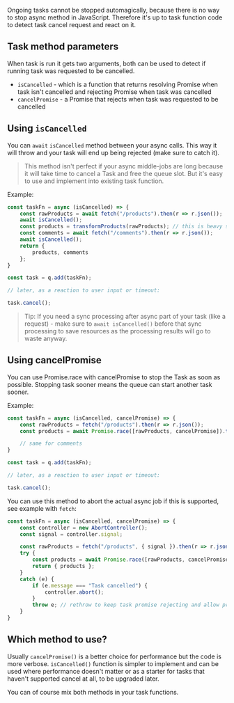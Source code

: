 Ongoing tasks cannot be stopped automagically, because there is no way to stop async method in JavaScript. Therefore
it's up to task function code to detect task cancel request and react on it.

## Task method parameters

When task is run it gets two arguments, both can be used to detect if running task was requested to be cancelled.
- `isCancelled` - which is a function that returns resolving Promise when task isn't cancelled and rejecting Promise
when task was cancelled
- `cancelPromise` - a Promise that rejects when task was requested to be cancelled

## Using `isCancelled`

You can `await` `isCancelled` method between your async calls. This way it will throw and your task will end up being
rejected (make sure to catch it).

> This method isn't perfect if your async middle-jobs are long because it will take time to cancel a Task and free the
queue slot. But it's easy to use and implement into existing task function.

Example:

```javascript
const taskFn = async (isCancelled) => {
    const rawProducts = await fetch("/products").then(r => r.json());
    await isCancelled();
    const products = transformProducts(rawProducts); // this is heavy sync process, read tip below
    const comments = await fetch("/comments").then(r => r.json());
    await isCancelled();
    return {
        products, comments
    };
}

const task = q.add(taskFn);

// later, as a reaction to user input or timeout:

task.cancel();
```

> Tip: If you need a sync processing after async part of your task (like a request) - make sure to `await isCancelled()`
before that sync processing to save resources as the processing results will go to waste anyway.

## Using cancelPromise

You can use Promise.race with cancelPromise to stop the Task as soon as possible. Stopping task sooner means the queue
can start another task sooner.

Example:

```javascript
const taskFn = async (isCancelled, cancelPromise) => {
    const rawProducts = fetch("/products").then(r => r.json());
    const products = await Promise.race([rawProducts, cancelPromise]).then(transformProducts);

    // same for comments
}

const task = q.add(taskFn);

// later, as a reaction to user input or timeout:

task.cancel();
```

You can use this method to abort the actual async job if this is supported, see example with `fetch`:

```javascript
const taskFn = async (isCancelled, cancelPromise) => {
    const controller = new AbortController();
    const signal = controller.signal;

    const rawProducts = fetch("/products", { signal }).then(r => r.json());
    try {
        const products = await Promise.race([rawProducts, cancelPromise]).then(transformProducts);
        return { products };
    }
    catch (e) {
        if (e.message === "Task cancelled") {
            controller.abort();
        }
        throw e; // rethrow to keep task promise rejecting and allow proper handling outside
    }
}
```

## Which method to use?

Usually `cancelPromise()` is a better choice for performance but the code is more verbose. `isCancelled()` function is
simpler to implement and can be used where performance doesn't matter or as a starter for tasks that haven't supported
cancel at all, to be upgraded later.

You can of course mix both methods in your task functions.
